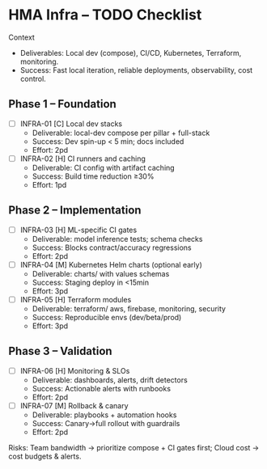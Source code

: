 # HMA Infra – TODO Checklist

Context
- Deliverables: Local dev (compose), CI/CD, Kubernetes, Terraform, monitoring.
- Success: Fast local iteration, reliable deployments, observability, cost control.

## Phase 1 – Foundation
- [ ] INFRA-01 [C] Local dev stacks
  - Deliverable: local-dev compose per pillar + full-stack
  - Success: Dev spin-up < 5 min; docs included
  - Effort: 2pd
- [ ] INFRA-02 [H] CI runners and caching
  - Deliverable: CI config with artifact caching
  - Success: Build time reduction ≥30%
  - Effort: 1pd

## Phase 2 – Implementation
- [ ] INFRA-03 [H] ML-specific CI gates
  - Deliverable: model inference tests; schema checks
  - Success: Blocks contract/accuracy regressions
  - Effort: 2pd
- [ ] INFRA-04 [M] Kubernetes Helm charts (optional early)
  - Deliverable: charts/ with values schemas
  - Success: Staging deploy in <15min
  - Effort: 3pd
- [ ] INFRA-05 [H] Terraform modules
  - Deliverable: terraform/ aws, firebase, monitoring, security
  - Success: Reproducible envs (dev/beta/prod)
  - Effort: 3pd

## Phase 3 – Validation
- [ ] INFRA-06 [H] Monitoring & SLOs
  - Deliverable: dashboards, alerts, drift detectors
  - Success: Actionable alerts with runbooks
  - Effort: 2pd
- [ ] INFRA-07 [M] Rollback & canary
  - Deliverable: playbooks + automation hooks
  - Success: Canary→full rollout with guardrails
  - Effort: 2pd

Risks: Team bandwidth → prioritize compose + CI gates first; Cloud cost → cost budgets & alerts.
